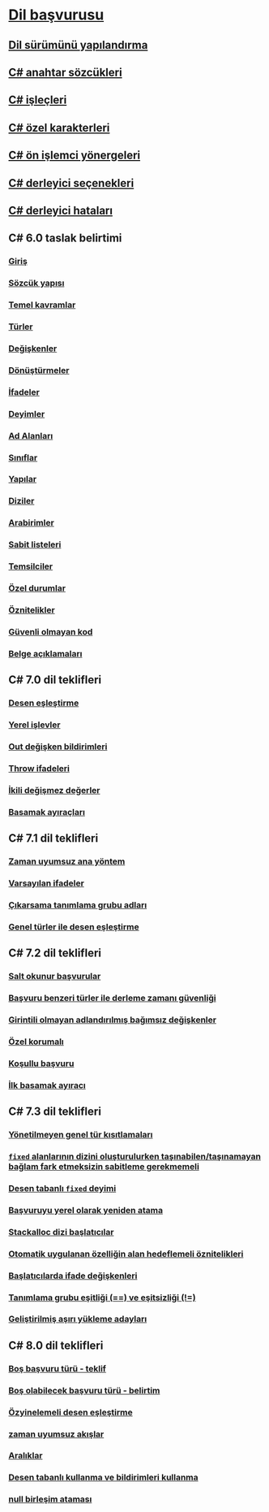 # [Dil başvurusu](index.md)
## [Dil sürümünü yapılandırma](configure-language-version.md)
## [C# anahtar sözcükleri](keywords/)
## [C# işleçleri](operators/)
## [C# özel karakterleri](tokens/)

## [C# ön işlemci yönergeleri](preprocessor-directives/)
## [C# derleyici seçenekleri](compiler-options/)
## [C# derleyici hataları](compiler-messages/)
## C# 6.0 taslak belirtimi
### [Giriş](../../../_csharplang/spec/introduction.md)
### [Sözcük yapısı](../../../_csharplang/spec/lexical-structure.md)
### [Temel kavramlar](../../../_csharplang/spec/basic-concepts.md)
### [Türler](../../../_csharplang/spec/types.md)
### [Değişkenler](../../../_csharplang/spec/variables.md)
### [Dönüştürmeler](../../../_csharplang/spec/conversions.md)
### [İfadeler](../../../_csharplang/spec/expressions.md)
### [Deyimler](../../../_csharplang/spec/statements.md)
### [Ad Alanları](../../../_csharplang/spec/namespaces.md)
### [Sınıflar](../../../_csharplang/spec/classes.md)
### [Yapılar](../../../_csharplang/spec/structs.md)
### [Diziler](../../../_csharplang/spec/arrays.md)
### [Arabirimler](../../../_csharplang/spec/interfaces.md)
### [Sabit listeleri](../../../_csharplang/spec/enums.md)
### [Temsilciler](../../../_csharplang/spec/delegates.md)
### [Özel durumlar](../../../_csharplang/spec/exceptions.md)
### [Öznitelikler](../../../_csharplang/spec/attributes.md)
### [Güvenli olmayan kod](../../../_csharplang/spec/unsafe-code.md)
### [Belge açıklamaları](../../../_csharplang/spec/documentation-comments.md)
## C# 7.0 dil teklifleri
### [Desen eşleştirme](../../../_csharplang/proposals/csharp-7.0/pattern-matching.md)
### [Yerel işlevler](../../../_csharplang/proposals/csharp-7.0/local-functions.md)
### [Out değişken bildirimleri](../../../_csharplang/proposals/csharp-7.0/out-var.md)
### [Throw ifadeleri](../../../_csharplang/proposals/csharp-7.0/throw-expression.md)
### [İkili değişmez değerler](../../../_csharplang/proposals/csharp-7.0/binary-literals.md)
### [Basamak ayıraçları](../../../_csharplang/proposals/csharp-7.0/digit-separators.md)
## C# 7.1 dil teklifleri
### [Zaman uyumsuz ana yöntem](../../../_csharplang/proposals/csharp-7.1/async-main.md)
### [Varsayılan ifadeler](../../../_csharplang/proposals/csharp-7.1/target-typed-default.md)
### [Çıkarsama tanımlama grubu adları](../../../_csharplang/proposals/csharp-7.1/infer-tuple-names.md)
### [Genel türler ile desen eşleştirme](../../../_csharplang/proposals/csharp-7.1/generics-pattern-match.md)
## C# 7.2 dil teklifleri
### [Salt okunur başvurular](../../../_csharplang/proposals/csharp-7.2/readonly-ref.md)
### [Başvuru benzeri türler ile derleme zamanı güvenliği](../../../_csharplang/proposals/csharp-7.2/span-safety.md)
### [Girintili olmayan adlandırılmış bağımsız değişkenler](../../../_csharplang/proposals/csharp-7.2/non-trailing-named-arguments.md)
### [Özel korumalı](../../../_csharplang/proposals/csharp-7.2/private-protected.md)
### [Koşullu başvuru](../../../_csharplang/proposals/csharp-7.2/conditional-ref.md)
### [İlk basamak ayıracı](../../../_csharplang/proposals/csharp-7.2/leading-separator.md)
## C# 7.3 dil teklifleri
### [Yönetilmeyen genel tür kısıtlamaları](../../../_csharplang/proposals/csharp-7.3/blittable.md)
### [`fixed` alanlarının dizini oluşturulurken taşınabilen/taşınamayan bağlam fark etmeksizin sabitleme gerekmemeli](../../../_csharplang/proposals/csharp-7.3/indexing-movable-fixed-fields.md)
### [Desen tabanlı `fixed` deyimi](../../../_csharplang/proposals/csharp-7.3/pattern-based-fixed.md)
### [Başvuruyu yerel olarak yeniden atama](../../../_csharplang/proposals/csharp-7.3/ref-local-reassignment.md)
### [Stackalloc dizi başlatıcılar](../../../_csharplang/proposals/csharp-7.3/stackalloc-array-initializers.md)
### [Otomatik uygulanan özelliğin alan hedeflemeli öznitelikleri](../../../_csharplang/proposals/csharp-7.3/auto-prop-field-attrs.md)
### [Başlatıcılarda ifade değişkenleri](../../../_csharplang/proposals/csharp-7.3/expression-variables-in-initializers.md)
### [Tanımlama grubu eşitliği (==) ve eşitsizliği (!=)](../../../_csharplang/proposals/csharp-7.3/tuple-equality.md)
### [Geliştirilmiş aşırı yükleme adayları](../../../_csharplang/proposals/csharp-7.3/improved-overload-candidates.md)
## C# 8.0 dil teklifleri
### [Boş başvuru türü - teklif](../../../_csharplang/proposals/csharp-8.0/nullable-reference-types.md)
### [Boş olabilecek başvuru türü - belirtim](../../../_csharplang/proposals/csharp-8.0/nullable-reference-types-specification.md)
### [Özyinelemeli desen eşleştirme](../../../_csharplang/proposals/csharp-8.0/patterns.md)
### [zaman uyumsuz akışlar](../../../_csharplang/proposals/csharp-8.0/async-streams.md)
### [Aralıklar](../../../_csharplang/proposals/csharp-8.0/ranges.md)
### [Desen tabanlı kullanma ve bildirimleri kullanma](../../../_csharplang/proposals/csharp-8.0/using.md)
### [null birleşim ataması](../../../_csharplang/proposals/csharp-8.0/null-coalescing-assignment.md)

